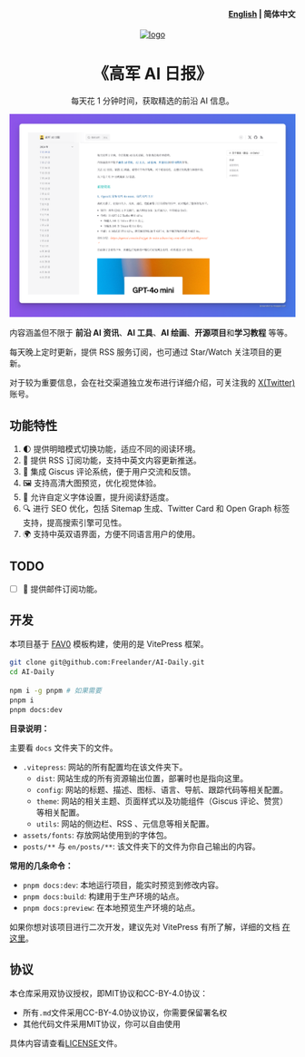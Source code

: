 <h4 align="right"><a href="./README.md">English</a> | <strong>简体中文</strong></h4>

<div align="center">

<a href="https://daily.gojun.me" target="blank">
  <img src="https://cdn.jsdelivr.net/gh/freelander/oss@master/img/logo.png" height="100px" alt="logo"/>
</a>

# 《高军 AI 日报》

每天花 1 分钟时间，获取精选的前沿 AI 信息。

![demo](./images/demo.png)

</div>


内容涵盖但不限于 **前沿 AI 资讯**、**AI 工具**、**AI 绘画**、**开源项目**和**学习教程** 等等。

每天晚上定时更新，提供 RSS 服务订阅，也可通过 Star/Watch 关注项目的更新。

对于较为重要信息，会在社交渠道独立发布进行详细介绍，可关注我的 [X(Twitter)](https://x.com/intent/follow?screen_name=GoJun315) 账号。


## 功能特性


1. 🌓 提供明暗模式切换功能，适应不同的阅读环境。
2. 📡 提供 RSS 订阅功能，支持中英文内容更新推送。
3. 💬 集成 Giscus 评论系统，便于用户交流和反馈。
4. 🖼️ 支持高清大图预览，优化视觉体验。
5. 📜 允许自定义字体设置，提升阅读舒适度。
6. 🔍 进行 SEO 优化，包括 Sitemap 生成、Twitter Card 和 Open Graph 标签支持，提高搜索引擎可见性。
7. 🌍 支持中英双语界面，方便不同语言用户的使用。

## TODO

- [ ] 📧 提供邮件订阅功能。


## 开发

本项目基于 [FAV0](https://github.com/Justin3go/FAV0) 模板构建，使用的是 VitePress 框架。

```bash
git clone git@github.com:Freelander/AI-Daily.git
cd AI-Daily

npm i -g pnpm # 如果需要
pnpm i
pnpm docs:dev
```

**目录说明：**

主要看 `docs` 文件夹下的文件。

- `.vitepress`: 网站的所有配置均在该文件夹下。
  - `dist`: 网站生成的所有资源输出位置，部署时也是指向这里。
  - `config`: 网站的标题、描述、图标、语言、导航、跟踪代码等相关配置。
  - `theme`: 网站的相关主题、页面样式以及功能组件（Giscus 评论、赞赏）等相关配置。
  - `utils`: 网站的侧边栏、RSS 、元信息等相关配置。
- `assets/fonts`: 存放网站使用到的字体包。
- `posts/**` 与 `en/posts/**`: 该文件夹下的文件为你自己输出的内容。

**常用的几条命令：**

- `pnpm docs:dev`: 本地运行项目，能实时预览到修改内容。
- `pnpm docs:build`: 构建用于生产环境的站点。
- `pnpm docs:preview`: 在本地预览生产环境的站点。

如果你想对该项目进行二次开发，建议先对 VitePress 有所了解，详细的文档 [在这里](https://vitepress.dev/zh/)。

## 协议

本仓库采用双协议授权，即MIT协议和CC-BY-4.0协议：

- 所有`.md`文件采用CC-BY-4.0协议协议，你需要保留署名权
- 其他代码文件采用MIT协议，你可以自由使用

具体内容请查看[LICENSE](./LICENSE)文件。
